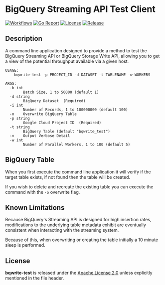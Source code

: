 # BigQuery Streaming API Test Client

[![Workflows](https://github.com/wintermi/bqwrite-test/workflows/Go/badge.svg)](https://github.com/wintermi/bqwrite-test/actions)
[![Go Report](https://goreportcard.com/badge/github.com/wintermi/bqwrite-test)](https://goreportcard.com/report/github.com/wintermi/bqwrite-test)
[![License](https://img.shields.io/github/license/wintermi/bqwrite-test.svg)](https://github.com/wintermi/bqwrite-test/blob/main/LICENSE)
[![Release](https://img.shields.io/github/v/release/wintermi/bqwrite-test?include_prereleases)](https://github.com/wintermi/bqwrite-test/releases)


## Description

A command line application designed to provide a method to test the BigQuery Streaming API or BigQuery Storage Write API, allowing you to get a view of the potential throughput available via a given host.

```
USAGE:
    bqwrite-test -p PROJECT_ID -d DATASET -t TABLENAME -w WORKERS

ARGS:
  -b int
    	Batch Size, 1 to 50000 (default 1)
  -d string
    	BigQuery Dataset  (Required)
  -i int
    	Number of Records, 1 to 100000000 (default 100)
  -o	Overwrite BigQuery Table
  -p string
    	Google Cloud Project ID  (Required)
  -t string
    	BigQuery Table (default "bqwrite_test")
  -v	Output Verbose Detail
  -w int
    	Number of Parallel Workers, 1 to 100 (default 5)
```

## BigQuery Table

When you first execute the command line application it will verify if the target table exists, if not found then the table will be created.

If you wish to delete and recreate the existing table you can execute the command with the `-o` overwrite flag.

## Known Limitations

Because BigQuery's Streaming API is designed for high insertion rates, modifications to the underlying table metadata exhibit are eventually consistent when interacting with the streaming system.

Because of this, when overwriting or creating the table initially a 10 minute sleep is performed.


## License

**bqwrite-test** is released under the [Apache License 2.0](https://github.com/wintermi/bqwrite-test/blob/main/LICENSE) unless explicitly mentioned in the file header.
